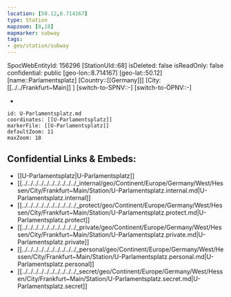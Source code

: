 ```yaml
---
location: [50.12,8.714167]
type: Station 
mapzoom: [8,18] 
mapmarker: subway 
tags:
- geo/station/subway
---
```

SpocWebEntityId: 156296
[StationUId::68]
isDeleted: false
isReadOnly: false
confidential: public
[geo-lon::8.714167]
[geo-lat::50.12]
[name::Parlamentsplatz]
[Country::[[Germany]]]
[City:[[../../Frankfurt~Main]] ]
[switch-to-SPNV::-]
[switch-to-ÖPNV::-]

-

```leaflet
id: U-Parlamentsplatz.md
coordinates: [[U-Parlamentsplatz]]
markerFile: [[U-Parlamentsplatz]]
defaultZoom: 11 
maxZoom: 18
```


## Confidential Links & Embeds: 
- [[U-Parlamentsplatz|U-Parlamentsplatz]] 
- [[../../../../../../../../../../_internal/geo/Continent/Europe/Germany/West/Hessen/City/Frankfurt~Main/Station/U-Parlamentsplatz.internal.md|U-Parlamentsplatz.internal]] 
- [[../../../../../../../../../../_protect/geo/Continent/Europe/Germany/West/Hessen/City/Frankfurt~Main/Station/U-Parlamentsplatz.protect.md|U-Parlamentsplatz.protect]] 
- [[../../../../../../../../../../_private/geo/Continent/Europe/Germany/West/Hessen/City/Frankfurt~Main/Station/U-Parlamentsplatz.private.md|U-Parlamentsplatz.private]] 
- [[../../../../../../../../../../_personal/geo/Continent/Europe/Germany/West/Hessen/City/Frankfurt~Main/Station/U-Parlamentsplatz.personal.md|U-Parlamentsplatz.personal]] 
- [[../../../../../../../../../../_secret/geo/Continent/Europe/Germany/West/Hessen/City/Frankfurt~Main/Station/U-Parlamentsplatz.secret.md|U-Parlamentsplatz.secret]] 
